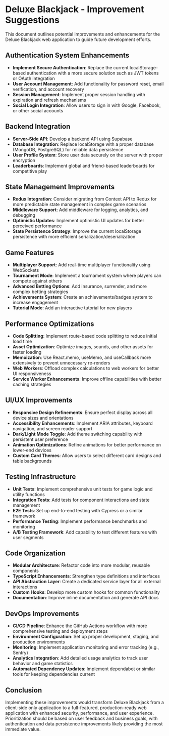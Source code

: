 # Deluxe Blackjack - Improvement Suggestions

This document outlines potential improvements and enhancements for the Deluxe Blackjack web application to guide future development efforts.

## Authentication System Enhancements

- **Implement Secure Authentication**: Replace the current localStorage-based authentication with a more secure solution such as JWT tokens or OAuth integration
- **User Account Management**: Add functionality for password reset, email verification, and account recovery
- **Session Management**: Implement proper session handling with expiration and refresh mechanisms
- **Social Login Integration**: Allow users to sign in with Google, Facebook, or other social accounts

## Backend Integration

- **Server-Side API**: Develop a backend API using Supabase
- **Database Integration**: Replace localStorage with a proper database (MongoDB, PostgreSQL) for reliable data persistence
- **User Profile System**: Store user data securely on the server with proper encryption
- **Leaderboards**: Implement global and friend-based leaderboards for competitive play

## State Management Improvements

- **Redux Integration**: Consider migrating from Context API to Redux for more predictable state management in complex game scenarios
- **Middleware Support**: Add middleware for logging, analytics, and debugging
- **Optimistic Updates**: Implement optimistic UI updates for better perceived performance
- **State Persistence Strategy**: Improve the current localStorage persistence with more efficient serialization/deserialization

## Game Features

- **Multiplayer Support**: Add real-time multiplayer functionality using WebSockets
- **Tournament Mode**: Implement a tournament system where players can compete against others
- **Advanced Betting Options**: Add insurance, surrender, and more complex betting strategies
- **Achievements System**: Create an achievements/badges system to increase engagement
- **Tutorial Mode**: Add an interactive tutorial for new players

## Performance Optimizations

- **Code Splitting**: Implement route-based code splitting to reduce initial load time
- **Asset Optimization**: Optimize images, sounds, and other assets for faster loading
- **Memoization**: Use React.memo, useMemo, and useCallback more extensively to prevent unnecessary re-renders
- **Web Workers**: Offload complex calculations to web workers for better UI responsiveness
- **Service Worker Enhancements**: Improve offline capabilities with better caching strategies

## UI/UX Improvements

- **Responsive Design Refinements**: Ensure perfect display across all device sizes and orientations
- **Accessibility Enhancements**: Implement ARIA attributes, keyboard navigation, and screen reader support
- **Dark/Light Mode Toggle**: Add theme switching capability with persistent user preference
- **Animation Optimizations**: Refine animations for better performance on lower-end devices
- **Custom Card Themes**: Allow users to select different card designs and table backgrounds

## Testing Infrastructure

- **Unit Tests**: Implement comprehensive unit tests for game logic and utility functions
- **Integration Tests**: Add tests for component interactions and state management
- **E2E Tests**: Set up end-to-end testing with Cypress or a similar framework
- **Performance Testing**: Implement performance benchmarks and monitoring
- **A/B Testing Framework**: Add capability to test different features with user segments

## Code Organization

- **Modular Architecture**: Refactor code into more modular, reusable components
- **TypeScript Enhancements**: Strengthen type definitions and interfaces
- **API Abstraction Layer**: Create a dedicated service layer for all external interactions
- **Custom Hooks**: Develop more custom hooks for common functionality
- **Documentation**: Improve inline documentation and generate API docs

## DevOps Improvements

- **CI/CD Pipeline**: Enhance the GitHub Actions workflow with more comprehensive testing and deployment steps
- **Environment Configuration**: Set up proper development, staging, and production environments
- **Monitoring**: Implement application monitoring and error tracking (e.g., Sentry)
- **Analytics Integration**: Add detailed usage analytics to track user behavior and game statistics
- **Automated Dependency Updates**: Implement dependabot or similar tools for keeping dependencies current

## Conclusion

Implementing these improvements would transform Deluxe Blackjack from a client-side only application to a full-featured, production-ready web application with enhanced security, performance, and user experience. Prioritization should be based on user feedback and business goals, with authentication and data persistence improvements likely providing the most immediate value.